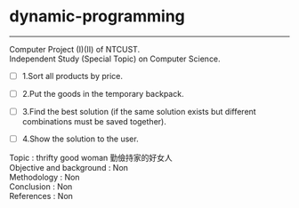 # dynamic-programming
---
Computer Project (I)(II) of NTCUST.<br>
Independent Study (Special Topic) on Computer Science.<br>


- [ ] 1.Sort all products by price.
- [ ] 2.Put the goods in the temporary backpack.
- [ ] 3.Find the best solution (if the same solution exists but different combinations must be saved together).
- [ ] 4.Show the solution to the user.


Topic : thrifty good woman 勤儉持家的好女人<br>
Objective and background : Non<br>
Methodology : Non<br>
Conclusion : Non<br>
References : Non<br>


